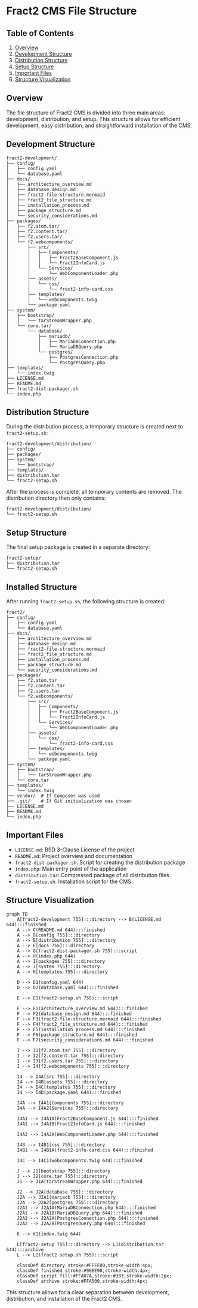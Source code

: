 # Fract2 CMS File Structure

## Table of Contents
1. [Overview](#overview)
2. [Development Structure](#development-structure)
3. [Distribution Structure](#distribution-structure)
4. [Setup Structure](#setup-structure)
5. [Important Files](#important-files)
6. [Structure Visualization](#structure-visualization)

## Overview

The file structure of Fract2 CMS is divided into three main areas: development, distribution, and setup. This structure allows for efficient development, easy distribution, and straightforward installation of the CMS.

## Development Structure

```
fract2-development/
├── config/
│   ├── config.yaml
│   └── database.yaml
├── docs/
│   ├── architecture_overview.md
│   ├── database_design.md
│   ├── fract2-file-structure.mermaid
│   ├── fract2_file_structure.md
│   ├── installation_process.md
│   ├── package_structure.md
│   └── security_considerations.md
├── packages/
│   ├── f2.atom.tar/
│   ├── f2.content.tar/
│   ├── f2.users.tar/
│   └── f2.webcomponents/
│       ├── src/
│       │   ├── Components/
│       │   │   ├── Fract2BaseComponent.js
│       │   │   └── Fract2InfoCard.js
│       │   └── Services/
│       │       └── WebComponentLoader.php
│       ├── assets/
│       │   └── css/
│       │       └── fract2-info-card.css
│       ├── templates/
│       │   └── webcomponents.twig
│       └── package.yaml
├── system/
│   ├── bootstrap/
│   │   └── tarStreamWrapper.php
│   └── core.tar/
│       └── database/
│           ├── mariadb/
│           │   ├── MariaDBConnection.php
│           │   └── MariaDBQuery.php
│           └── postgres/
│               ├── PostgresConnection.php
│               └── PostgresQuery.php
├── templates/
│   └── index.twig
├── LICENSE.md
├── README.md
├── fract2-dist-packager.sh
└── index.php
```

## Distribution Structure

During the distribution process, a temporary structure is created next to `fract2-setup.sh`:

```
fract2-development/distribution/
├── config/
├── packages/
├── system/
│   └── bootstrap/
├── templates/
├── distribution.tar
└── fract2-setup.sh
```

After the process is complete, all temporary contents are removed. The distribution directory then only contains:

```
fract2-development/distribution/
└── fract2-setup.sh
```

## Setup Structure

The final setup package is created in a separate directory:

```
fract2-setup/
├── distribution.tar
└── fract2-setup.sh
```

## Installed Structure

After running `fract2-setup.sh`, the following structure is created:

```
fract2/
├── config/
│   ├── config.yaml
│   └── database.yaml
├── docs/
│   ├── architecture_overview.md
│   ├── database_design.md
│   ├── fract2-file-structure.mermaid
│   ├── fract2_file_structure.md
│   ├── installation_process.md
│   ├── package_structure.md
│   └── security_considerations.md
├── packages/
│   ├── f2.atom.tar
│   ├── f2.content.tar
│   ├── f2.users.tar
│   └── f2.webcomponents/
│       ├── src/
│       │   ├── Components/
│       │   │   ├── Fract2BaseComponent.js
│       │   │   └── Fract2InfoCard.js
│       │   └── Services/
│       │       └── WebComponentLoader.php
│       ├── assets/
│       │   └── css/
│       │       └── fract2-info-card.css
│       ├── templates/
│       │   └── webcomponents.twig
│       └── package.yaml
├── system/
│   ├── bootstrap/
│   │   └── tarStreamWrapper.php
│   └── core.tar
├── templates/
│   └── index.twig
├── vendor/  # If Composer was used
├── .git/    # If Git initialization was chosen
├── LICENSE.md
├── README.md
└── index.php
```

## Important Files

- `LICENSE.md`: BSD 3-Clause License of the project
- `README.md`: Project overview and documentation
- `fract2-dist-packager.sh`: Script for creating the distribution package
- `index.php`: Main entry point of the application
- `distribution.tar`: Compressed package of all distribution files
- `fract2-setup.sh`: Installation script for the CMS

## Structure Visualization

```mermaid
graph TD
    A[fract2-development 755]:::directory --> B(LICENSE.md 644):::finished
    A --> C(README.md 644):::finished
    A --> D[config 755]:::directory
    A --> E[distribution 755]:::directory
    A --> F[docs 755]:::directory
    A --> G(fract2-dist-packager.sh 755):::script
    A --> H(index.php 644)
    A --> I[packages 755]:::directory
    A --> J[system 755]:::directory
    A --> K[templates 755]:::directory

    D --> D1(config.yaml 644)
    D --> D2(database.yaml 644):::finished

    E --> E1(fract2-setup.sh 755):::script

    F --> F1(architecture_overview.md 644):::finished
    F --> F2(database_design.md 644):::finished
    F --> F3(fract2-file-structure.mermaid 644):::finished
    F --> F4(fract2_file_structure.md 644):::finished
    F --> F5(installation_process.md 644):::finished
    F --> F6(package_structure.md 644):::finished
    F --> F7(security_considerations.md 644):::finished

    I --> I1[f2.atom.tar 755]:::directory
    I --> I2[f2.content.tar 755]:::directory
    I --> I3[f2.users.tar 755]:::directory
    I --> I4[f2.webcomponents 755]:::directory

    I4 --> I4A[src 755]:::directory
    I4 --> I4B[assets 755]:::directory
    I4 --> I4C[templates 755]:::directory
    I4 --> I4D(package.yaml 644):::finished

    I4A --> I4A1[Components 755]:::directory
    I4A --> I4A2[Services 755]:::directory

    I4A1 --> I4A1A(Fract2BaseComponent.js 644):::finished
    I4A1 --> I4A1B(Fract2InfoCard.js 644):::finished

    I4A2 --> I4A2A(WebComponentLoader.php 644):::finished

    I4B --> I4B1[css 755]:::directory
    I4B1 --> I4B1A(fract2-info-card.css 644):::finished

    I4C --> I4C1(webcomponents.twig 644):::finished

    J --> J1[bootstrap 755]:::directory
    J --> J2[core.tar 755]:::directory
    J1 --> J1A(tarStreamWrapper.php 644):::finished

    J2 --> J2A[database 755]:::directory
    J2A --> J2A1[mariadb 755]:::directory
    J2A --> J2A2[postgres 755]:::directory
    J2A1 --> J2A1A(MariaDBConnection.php 644):::finished
    J2A1 --> J2A1B(MariaDBQuery.php 644):::finished
    J2A2 --> J2A2A(PostgresConnection.php 644):::finished
    J2A2 --> J2A2B(PostgresQuery.php 644):::finished

    K --> K1(index.twig 644)

    L[fract2-setup 755]:::directory --> L1(distribution.tar 644):::archive
    L --> L2(fract2-setup.sh 755):::script

    classDef directory stroke:#FFFF00,stroke-width:4px;
    classDef finished stroke:#90EE90,stroke-width:4px;
    classDef script fill:#FFA07A,stroke:#333,stroke-width:2px;
    classDef archive stroke:#FFA500,stroke-width:4px;
```

This structure allows for a clear separation between development, distribution, and installation of the Fract2 CMS.
